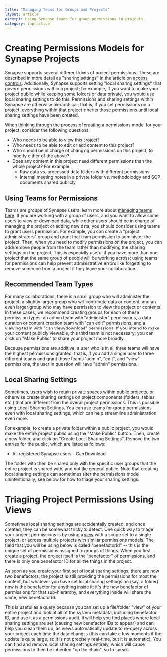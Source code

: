```yaml
---
title: "Managing Teams for Groups and Projects"
layout: article
excerpt: Using Synapse teams for group permissions in projects. 
category: inpractice
---
```


# Creating Permissions Models for Synapse Projects

Synapse supports several different kinds of project permissions. These are described in more detail as "sharing settings" in the article on [access controls](/articles/access_controls.html). Additionally, Synapse supports setting "local sharing settings" that govern permissions within a project; for example, if you want to make your project public while keeping some folders or data private, you would use local sharing settings to do this. Permissions and sharing settings within Synapse are otherwise hierarchical; that is, if you set permissions on a project, everything within that project inherits those permissions until local sharing settings have been created. 

When thinking through the process of creating a permissions model for your project, consider the following questions:
* Who needs to be able to view this project? 
* Who needs to be able to edit or add content to this project?
* Who should be in charge of changing permissions on this project, to modify either of the above? 
* Does any content in this project need different permissions than the whole project? For example:
  * Raw data vs. processed data folders with different permissions
  * Internal meeting notes in a private folder vs. methodolodgy and SOP documents shared publicly

## Using Teams for Permissions

Teams are groups of Synapse users; learn more about [managing teams here](/articles/teams.html). If you are working with a group of users, and you want to allow some users to view or download data, while other users should be in charge of managing the project or adding new data, you should consider using teams to grant users permission. For example, you can create a "project administrators" group and grant that team permission to administer the project. Then, when you need to modify permissions on the project, you can add/remove people from the team rather than modifying the sharing settings on the project. This is especially useful if you have more than one project that the same group of people will be working across; using teams for permissions can help prevent administrative errors like forgetting to remove someone from a project if they leave your collaboration.   

## Recommended Team Types

For many collaborations, there is a small group who will administer the project, a slightly larger group who will contribute data or content, and an even larger group who may have permission to view the project or contents. In these cases, we recommend creating groups for each of these permission types: an admin team with "administer" permissions, a data curation or content creation team with "can edit" permissions, and a viewing team with "can view/download" permissions. If you intend to make your content publicly viewable, this third team is not necessary; you can click on "Make Public" to share your project more broadly. 

Because permissions are additive, a user who is in all three teams will have the highest permissions granted; that is, if you add a single user to three different teams and grant those teams "admin", "edit", and "view" permissions, the user in question will have "admin" permissions. 

## Local Sharing Settings

Sometimes, users wish to retain private spaces within public projects, or otherwise create sharing settings on project components (folders, tables, etc.) that are different from the overall project permissions. This is possible using Local Sharing Settings. You can use teams for group permissions even with local sharing settings, which can help streamline administration even more. 

For example, to create a private folder within a public project, you would make the entire project public using the "Make Public" button. Then, create a new folder, and click on "Create Local Sharing Settings". Remove the two entries for the public, which are listed as follows:
* All registered Synapse users - Can Download

The folder with then be shared only with the specific user groups that the entire project is shared with, and not the general public. Note that creating local sharing settings can sometimes alter the permissions model unintentionally; see below for how to triage your sharing settings. 

# Triaging Project Permissions Using Views 

Sometimes local sharing settings are accidentally created, and once created, they can be somewhat tricky to detect. One quick way to triage your project permissions is by using a [view](/articles/views.html) with a scope set to a single project, or across multiple projects with similar permissions models. The field that you will be using below is called 
"benefactorId" -- this is the unique set of permissions assigned to groups of things. When you first create a project, the project itself is the "benefactor" of permissions, and there is only one benefactor ID for all the things in the project. 

As soon as you create your first set of local sharing settings, there are now two benefactors; the project is still providing the permissions for most the content, but whatever you have set local sharing settings on (say, a folder) now is the benefactor for anything inside it; it's the new benefactor of permissions for that sub-hierarchy, and everything inside will share the same, new benefactorId.  

This is useful as a query because you can set up a file/folder "view" of your entire project and look at all of the system metadata, including benefactor ID, and use it as a permissions audit. It will help you find places where local sharing settings are set (causing new benefactor IDs to appear) and can help you clean them up, as views automatically update to re-query across your project each time the data changes (this can take a few moments if the update is quite large, so it is not precisely real-time, but it is automatic). You can find and remove local sharing settings entirely, which will cause permissions to then be inherited "up the chain", so to speak.
